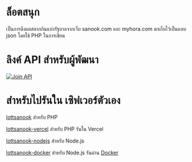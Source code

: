 # ล็อตสนุก
เป็นการดึงผลสลากกินแบ่งรัฐบาลจากเว็บ sanook.com และ myhora.com มาเก็บไว้เป็นแบบ json โดยใช้ PHP ในการเขียน

# ลิงค์ API สำหรับผู้พัฒนา

[![Join API](https://storage.googleapis.com/code-snippets/connect-on-rapidapi-dark.png)](https://rapidapi.com/boyphongsakorn/api/thai-lottery1)

# สำหรับไปรันใน เซิฟเวอร์ตัวเอง
[lottsanook](https://github.com/Quad-B/lottsanook) สำหรับ PHP

[lottsanook-vercel](https://github.com/boyphongsakorn/lottsanook-vercel) สำหรับ PHP รันใน Vercel

[lottsanook-nodejs](https://github.com/boyphongsakorn/lottsanook-nodejs) สำหรับ Node.js

[lottsanook-docker](https://github.com/boyphongsakorn/lottsanook-docker) สำหรับ Node.js รันผ่าน [Docker](https://hub.docker.com/r/boyphongsakorn/lottsanook)
